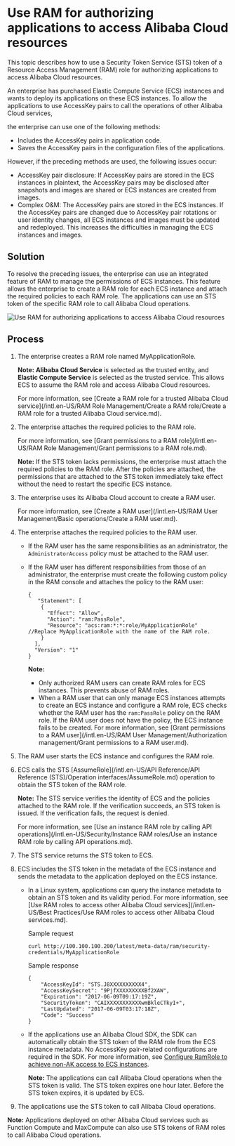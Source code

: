 # Use RAM for authorizing applications to access Alibaba Cloud resources

This topic describes how to use a Security Token Service \(STS\) token of a Resource Access Management \(RAM\) role for authorizing applications to access Alibaba Cloud resources.

An enterprise has purchased Elastic Compute Service \(ECS\) instances and wants to deploy its applications on these ECS instances. To allow the applications to use AccessKey pairs to call the operations of other Alibaba Cloud services,

the enterprise can use one of the following methods:

-   Includes the AccessKey pairs in application code.
-   Saves the AccessKey pairs in the configuration files of the applications.

However, if the preceding methods are used, the following issues occur:

-   AccessKey pair disclosure: If AccessKey pairs are stored in the ECS instances in plaintext, the AccessKey pairs may be disclosed after snapshots and images are shared or ECS instances are created from images.
-   Complex O&M: The AccessKey pairs are stored in the ECS instances. If the AccessKey pairs are changed due to AccessKey pair rotations or user identity changes, all ECS instances and images must be updated and redeployed. This increases the difficulties in managing the ECS instances and images.

## Solution

To resolve the preceding issues, the enterprise can use an integrated feature of RAM to manage the permissions of ECS instances. This feature allows the enterprise to create a RAM role for each ECS instance and attach the required policies to each RAM role. The applications can use an STS token of the specific RAM role to call Alibaba Cloud operations.

![Use RAM for authorizing applications to access Alibaba Cloud resources](https://static-aliyun-doc.oss-accelerate.aliyuncs.com/assets/img/en-US/6580549951/p14410.png)

## Process

1.  The enterprise creates a RAM role named MyApplicationRole.

    **Note:** **Alibaba Cloud Service** is selected as the trusted entity, and **Elastic Compute Service** is selected as the trusted service. This allows ECS to assume the RAM role and access Alibaba Cloud resources.

    For more information, see [Create a RAM role for a trusted Alibaba Cloud service](/intl.en-US/RAM Role Management/Create a RAM role/Create a RAM role for a trusted Alibaba Cloud service.md).

2.  The enterprise attaches the required policies to the RAM role.

    For more information, see [Grant permissions to a RAM role](/intl.en-US/RAM Role Management/Grant permissions to a RAM role.md).

    **Note:** If the STS token lacks permissions, the enterprise must attach the required policies to the RAM role. After the policies are attached, the permissions that are attached to the STS token immediately take effect without the need to restart the specific ECS instance.

3.  The enterprise uses its Alibaba Cloud account to create a RAM user.

    For more information, see [Create a RAM user](/intl.en-US/RAM User Management/Basic operations/Create a RAM user.md).

4.  The enterprise attaches the required policies to the RAM user.

    -   If the RAM user has the same responsibilities as an administrator, the `AdministratorAccess` policy must be attached to the RAM user.
    -   If the RAM user has different responsibilities from those of an administrator, the enterprise must create the following custom policy in the RAM console and attaches the policy to the RAM user:

        ```
        {
           "Statement": [
            {
              "Effect": "Allow",
              "Action": "ram:PassRole",
              "Resource": "acs:ram:*:*:role/MyApplicationRole" //Replace MyApplicationRole with the name of the RAM role.
            }
          ],
          "Version": "1"
        }                
        ```

        **Note:**

        -   Only authorized RAM users can create RAM roles for ECS instances. This prevents abuse of RAM roles.
        -   When a RAM user that can only manage ECS instances attempts to create an ECS instance and configure a RAM role, ECS checks whether the RAM user has the `ram:PassRole` policy on the RAM role. If the RAM user does not have the policy, the ECS instance fails to be created.
    For more information, see [Grant permissions to a RAM user](/intl.en-US/RAM User Management/Authorization management/Grant permissions to a RAM user.md).

5.  The RAM user starts the ECS instance and configures the RAM role.

6.  ECS calls the STS [AssumeRole](/intl.en-US/API Reference/API Reference (STS)/Operation interfaces/AssumeRole.md) operation to obtain the STS token of the RAM role.

    **Note:** The STS service verifies the identity of ECS and the policies attached to the RAM role. If the verification succeeds, an STS token is issued. If the verification fails, the request is denied.

    For more information, see [Use an instance RAM role by calling API operations](/intl.en-US/Security/Instance RAM roles/Use an instance RAM role by calling API operations.md).

7.  The STS service returns the STS token to ECS.

8.  ECS includes the STS token in the metadata of the ECS instance and sends the metadata to the application deployed on the ECS instance.

    -   In a Linux system, applications can query the instance metadata to obtain an STS token and its validity period. For more information, see [Use RAM roles to access other Alibaba Cloud services](/intl.en-US/Best Practices/Use RAM roles to access other Alibaba Cloud services.md).

        Sample request

        ```
        curl http://100.100.100.200/latest/meta-data/ram/security-credentials/MyApplicationRole
        ```

        Sample response

        ```
        {
            "AccessKeyId": "STS.J8XXXXXXXXXX4",
            "AccessKeySecret": "9PjfXXXXXXXXXBf2XAW",
            "Expiration": "2017-06-09T09:17:19Z",
            "SecurityToken": "CAIXXXXXXXXXXXwmBkleCTkyI+",
            "LastUpdated": "2017-06-09T03:17:18Z",
            "Code": "Success"
        }
        ```

    -   If the applications use an Alibaba Cloud SDK, the SDK can automatically obtain the STS token of the RAM role from the ECS instance metadata. No AccessKey pair-related configurations are required in the SDK. For more information, see [Configure RamRole to achieve non-AK access to ECS instances]().

        **Note:** The applications can call Alibaba Cloud operations when the STS token is valid. The STS token expires one hour later. Before the STS token expires, it is updated by ECS.

9.  The applications use the STS token to call Alibaba Cloud operations.


**Note:** Applications deployed on other Alibaba Cloud services such as Function Compute and MaxCompute can also use STS tokens of RAM roles to call Alibaba Cloud operations.

